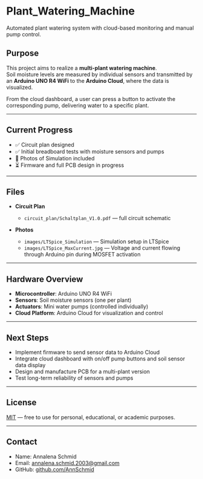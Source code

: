 # Plant_Watering_Machine
Automated plant watering system with cloud-based monitoring and manual pump control.

## Purpose

This project aims to realize a **multi-plant watering machine**.  
Soil moisture levels are measured by individual sensors and transmitted by an **Arduino UNO R4 WiFi** to the **Arduino Cloud**, where the data is visualized.  

From the cloud dashboard, a user can press a button to activate the corresponding pump, delivering water to a specific plant.

---

## Current Progress

- ✅ Circuit plan designed  
- ✅ Initial breadboard tests with moisture sensors and pumps  
- 📸 Photos of Simulation included 
- ⏳ Firmware and full PCB design in progress  

---

## Files

- **Circuit Plan**
  - `circuit_plan/Schaltplan_V1.0.pdf` — full circuit schematic  

- **Photos**
  - `images/LTSpice_Simulation` — Simulation setup in LTSpice
  - `images/LTSpice_MaxCurrent.jpg` — Voltage and current flowing through Arduino pin during MOSFET activation

---

## Hardware Overview

- **Microcontroller**: Arduino UNO R4 WiFi  
- **Sensors**: Soil moisture sensors (one per plant)  
- **Actuators**: Mini water pumps (controlled individually)  
- **Cloud Platform**: Arduino Cloud for visualization and control  

---

## Next Steps

- Implement firmware to send sensor data to Arduino Cloud  
- Integrate cloud dashboard with on/off pump buttons and soil sensor data display
- Design and manufacture PCB for a multi-plant version  
- Test long-term reliability of sensors and pumps  

---

## License

[MIT](LICENSE) — free to use for personal, educational, or academic purposes.  

---

## Contact

- Name: Annalena Schmid
- Email: annalena.schmid.2003@gmail.com
- GitHub: [github.com/AnnSchmid](https://github.com/AnnSchmid)
